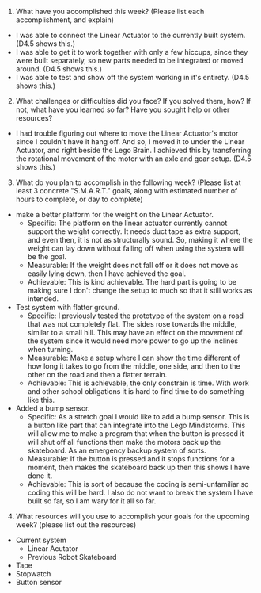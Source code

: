 1. What have you accomplished this week? (Please list each accomplishment, and explain) 
  - I was able to connect the Linear Actuator to the currently built system. (D4.5 shows this.)
  - I was able to get it to work together with only a few hiccups, since they were built separately, so new parts needed to be integrated or moved around. (D4.5 shows this.)
  - I was able to test and show off the system working in it's entirety. (D4.5 shows this.)
2. What challenges or difficulties did you face? If you solved them, how? If not, what have you learned so far? Have you sought help or other resources?
  - I had trouble figuring out where to move the Linear Actuator's motor since I couldn't have it hang off. And so, I moved it to under the Linear Actuator, and right beside the Lego Brain. I achieved this by transferring the rotational movement of the motor with an axle and gear setup. (D4.5 shows this.)
3. What do you plan to accomplish in the following week? (Please list at least 3 concrete "S.M.A.R.T." goals, along with estimated number of hours to complete, or day to complete)
  - make a better platform for the weight on the Linear Actuator.
    - Specific: The platform on the linear actuator currently cannot support the weight correctly. It needs duct tape as extra support, and even then, it is not as structurally sound. So, making it where the weight can lay down without falling off when using the system will be the goal.
    - Measurable: If the weight does not fall off or it does not move as easily lying down, then I have achieved the goal.
    - Achievable: This is kind achievable. The hard part is going to be making sure I don't change the setup to much so that it still works as intended. 
  - Test system with flatter ground.
    - Specific: I previously tested the prototype of the system on a road that was not completely flat. The sides rose towards the middle, similar to a small hill. This may have an effect on the movement of the system since it would need more power to go up the inclines when turning. 
    - Measurable: Make a setup where I can show the time different of how long it takes to go from the middle, one side, and then to the other on the road and then a flatter terrain. 
    - Achievable: This is achievable, the only constrain is time. With work and other school obligations it is hard to find time to do something like this.
  - Added a bump sensor.
    - Specific: As a stretch goal I would like to add a bump sensor. This is a button like part that can integrate into the Lego Mindstorms. This will allow me to make a program that when the button is pressed it will shut off all functions then make the motors back up the skateboard. As an emergency backup system of sorts. 
    - Measurable: If the button is pressed and it stops functions for a moment, then makes the skateboard back up then this shows I have done it. 
    - Achievable: This is sort of because the coding is semi-unfamiliar so coding this will be hard. I also do not want to break the system I have built so far, so I am wary for it all so far.
4. What resources will you use to accomplish your goals for the upcoming week? (please list out the resources)
  - Current system
    - Linear Acutator
    - Previous Robot Skateboard
  - Tape
  - Stopwatch
  - Button sensor
